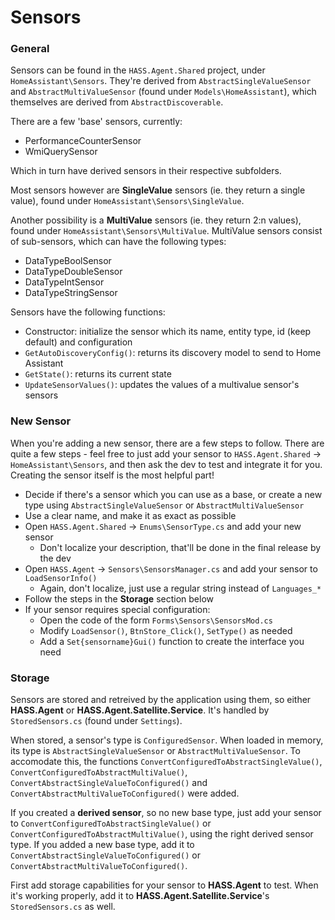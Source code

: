 # Sensors

### General

Sensors can be found in the `HASS.Agent.Shared` project, under `HomeAssistant\Sensors`. They're derived from `AbstractSingleValueSensor` and `AbstractMultiValueSensor` (found under `Models\HomeAssistant`), which themselves are derived from `AbstractDiscoverable`.

There are a few 'base' sensors, currently:

* PerformanceCounterSensor
* WmiQuerySensor

Which in turn have derived sensors in their respective subfolders. 

Most sensors however are **SingleValue** sensors (ie. they return a single value), found under `HomeAssistant\Sensors\SingleValue`. 

Another possibility is a **MultiValue** sensors (ie. they return 2:n values), found under `HomeAssistant\Sensors\MultiValue`. MultiValue sensors consist of sub-sensors, which can have the following types:

* DataTypeBoolSensor
* DataTypeDoubleSensor
* DataTypeIntSensor
* DataTypeStringSensor

Sensors have the following functions:

* Constructor: initialize the sensor which its name, entity type, id (keep default) and configuration
* `GetAutoDiscoveryConfig()`: returns its discovery model to send to Home Assistant
* `GetState()`: returns its current state
* `UpdateSensorValues()`: updates the values of a multivalue sensor's sensors

### New Sensor

When you're adding a new sensor, there are a few steps to follow. There are quite a few steps - feel free to just add your sensor to `HASS.Agent.Shared` -> `HomeAssistant\Sensors`, and then ask the dev to test and integrate it for you. Creating the sensor itself is the most helpful part!

* Decide if there's a sensor which you can use as a base, or create a new type using `AbstractSingleValueSensor` or `AbstractMultiValueSensor`
* Use a clear name, and make it as exact as possible
* Open `HASS.Agent.Shared` -> `Enums\SensorType.cs` and add your new sensor
  * Don't localize your description, that'll be done in the final release by the dev
* Open `HASS.Agent` -> `Sensors\SensorsManager.cs` and add your sensor to `LoadSensorInfo()`
  * Again, don't localize, just use a regular string instead of `Languages_*`
* Follow the steps in the **Storage** section below
* If your sensor requires special configuration: 
  * Open the code of the form `Forms\Sensors\SensorsMod.cs`
  * Modify `LoadSensor()`, `BtnStore_Click()`, `SetType()` as needed
  * Add a `Set{sensorname}Gui()` function to create the interface you need

### Storage

Sensors are stored and retreived by the application using them, so either **HASS.Agent** or **HASS.Agent.Satellite.Service**. It's handled by `StoredSensors.cs` (found under `Settings`).

When stored, a sensor's type is `ConfiguredSensor`. When loaded in memory, its type is `AbstractSingleValueSensor` or `AbstractMultiValueSensor`. To accomodate this, the functions `ConvertConfiguredToAbstractSingleValue()`, `ConvertConfiguredToAbstractMultiValue()`, `ConvertAbstractSingleValueToConfigured()` and `ConvertAbstractMultiValueToConfigured()` were added. 

If you created a **derived sensor**, so no new base type, just add your sensor to `ConvertConfiguredToAbstractSingleValue()` or `ConvertConfiguredToAbstractMultiValue()`, using the right derived sensor type. If you added a new base type, add it to `ConvertAbstractSingleValueToConfigured()` or `ConvertAbstractMultiValueToConfigured()`.

First add storage capabilities for your sensor to **HASS.Agent** to test. When it's working properly, add it to **HASS.Agent.Satellite.Service**'s `StoredSensors.cs` as well.
